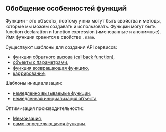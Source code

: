 ## Обобщение особенностей функций

Функции - это объекты, поэтому у них могут быть свойства и методы, которые мы можем создавать и использовать.
Функции могут быть function declaration и function expression (именованные и анонимные).
Имя функции хранится в свойстве `.name`.

Существуют шаблоны для создания API сервисов:
- [функции обратного вызова (callback function)](callback-function.md),
- [объекты с параметрами](function-parametrs-by-object.md),
- [функция возвращающая функцию](function-is-returning-function.md),
- [каррирование](karry.md),

Шаблоны инициализации:
- [немедленно вызываемые функции](immediately-invoked-function-expression.md),
- [немедленная инициализация объекта](immediately-object-initializtion.md),

Оптимизация производительности:
- [Мемоизация](memo.md),
- [само-определяющаяся функция](self-defining-function.md).
